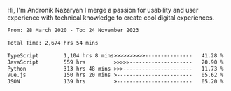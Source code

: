 Hi, I'm Andronik Nazaryan
I merge a passion for usability and user experience with technical knowledge to create cool digital experiences.


<!--START_SECTION:waka-->

```txt
From: 28 March 2020 - To: 24 November 2023

Total Time: 2,674 hrs 54 mins

TypeScript        1,104 hrs 8 mins>>>>>>>>>>---------------   41.28 %
JavaScript        559 hrs         >>>>>--------------------   20.90 %
Python            313 hrs 48 mins >>>----------------------   11.73 %
Vue.js            150 hrs 20 mins >------------------------   05.62 %
JSON              139 hrs         >------------------------   05.20 %
```

<!--END_SECTION:waka-->
